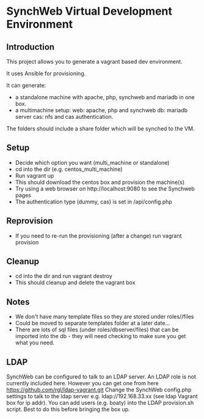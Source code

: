 # SynchWeb Virtual Development Environment

## Introduction
This project allows you to generate a vagrant based dev environment.

It uses Ansible for provisioning.

It can generate:
- a standalone machine with apache, php, synchweb and mariadb in one box.
- a multimachine setup:
  web: apache, php and synchweb
  db: mariadb server
  cas: nfs and cas authentication.

The folders should include a share folder which will be synched to the VM.

## Setup
* Decide which option you want (multi_machine or standalone)
* cd into the dir (e.g. centos_multi_machine)
* Run vagrant up
* This should download the centos box and provision the machine(s)
* Try using a web browser on http://localhost:9080 to see the Synchweb pages
* The authentication type (dummy, cas) is set in <synchweb>/api/config.php

## Reprovision
* If you need to re-run the provisioning (after a change) run vagrant provision

## Cleanup
* cd into the dir and run vagrant destroy
* This should cleanup and delete the vagrant box

## Notes
* We don't have many template files so they are stored under roles/<role>/files
* Could be moved to separate templates folder at a later date...
* There are lots of sql files (under roles/dbserver/files) that can be imported into the db - they will need checking to make sure you get what you need.

## LDAP
SynchWeb can be configured to talk to an LDAP server.
An LDAP role is not currently included here.
However you can get one from here https://github.com/rgl/ldap-vagrant.git
Change the SynchWeb config.php settings to talk to the ldap server e.g. ldap://192.168.33.xx (see ldap Vagrant box for ip addr).
You can add users (e.g. boaty) into the LDAP provision.sh script. Best to do this before bringing the box up.
